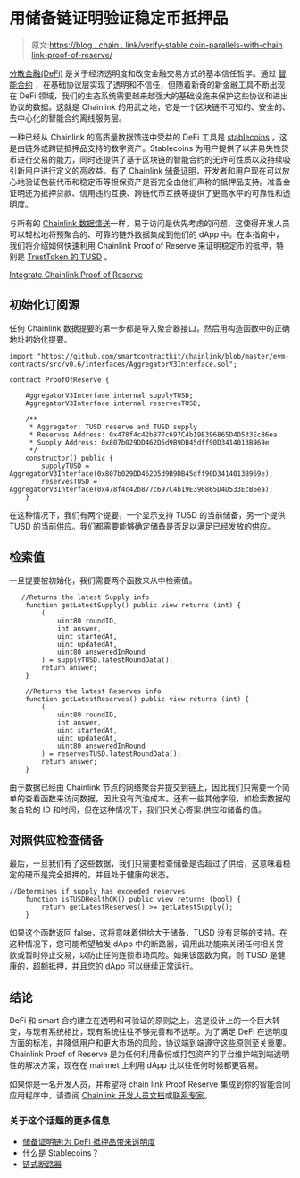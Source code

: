 # 用储备链证明验证稳定币抵押品

> 原文:[https://blog . chain . link/verify-stable coin-parallels-with-chain link-proof-of-reserve/](https://blog.chain.link/verify-stablecoin-collateral-with-chainlink-proof-of-reserve/)

[分散金融(DeFi)](https://chain.link/education/defi) 是关于经济透明度和改变金融交易方式的基本信任哲学。通过 [智能合约](https://chain.link/education/smart-contracts) ，在基础协议层实现了透明和不信任，但随着新奇的新金融工具不断出现在 DeFi 领域，我们的生态系统需要越来越强大的基础设施来保护这些协议和进出协议的数据。这就是 Chainlink 的用武之地，它是一个区块链不可知的、安全的、去中心化的智能合约离线服务层。

一种已经从 Chainlink 的高质量数据馈送中受益的 DeFi 工具是 [stablecoins](https://blog.chain.link/what-are-stablecoins/) ，这是由链外或跨链抵押品支持的数字资产。Stablecoins 为用户提供了以非易失性货币进行交易的能力，同时还提供了基于区块链的智能合约的无许可性质以及持续吸引新用户进行定义的高收益。有了 Chainlink [储备证明](https://chain.link/solutions/proof-of-reserve)，开发者和用户现在可以放心地验证包装代币和稳定币等担保资产是否完全由他们声称的抵押品支持。准备金证明还为抵押贷款、信用违约互换、跨链代币互换等提供了更高水平的可靠性和透明度。

与所有的 [Chainlink 数据馈送](https://chain.link/data-feeds)一样，易于访问是优先考虑的问题，这使得开发人员可以轻松地将预聚合的、可靠的链外数据集成到他们的 dApp 中。在本指南中，我们将介绍如何快速利用 Chainlink Proof of Reserve 来证明稳定币的抵押，特别是 [TrustToken 的 TUSD](https://blog.trusttoken.com/trusttoken-introduces-proof-of-reserve-for-tusd-stablecoin-in-collaboration-with-chainlink-and-584b3674b89f) 。

[Integrate Chainlink Proof of Reserve](https://chain.link/proof-of-reserve)

## 初始化订阅源

任何 Chainlink 数据提要的第一步都是导入聚合器接口，然后用构造函数中的正确地址初始化提要。

```
import "https://github.com/smartcontractkit/chainlink/blob/master/evm-contracts/src/v0.6/interfaces/AggregatorV3Interface.sol";

contract ProofOfReserve {

    AggregatorV3Interface internal supplyTUSD;
    AggregatorV3Interface internal reservesTUSD;

    /**
     * Aggregator: TUSD reserve and TUSD supply
     * Reserves Address: 0x478f4c42b877c697C4b19E396865D4D533EcB6ea
     * Supply Address: 0x807b029DD462D5d9B9DB45dff90D3414013B969e
     */
    constructor() public {
        supplyTUSD = AggregatorV3Interface(0x807b029DD462D5d9B9DB45dff90D3414013B969e);
        reservesTUSD = AggregatorV3Interface(0x478f4c42b877c697C4b19E396865D4D533EcB6ea);
    }
```

在这种情况下，我们有两个提要，一个显示支持 TUSD 的当前储备，另一个提供 TUSD 的当前供应。我们都需要能够确定储备是否足以满足已经发放的供应。

## 检索值

一旦提要被初始化，我们需要两个函数来从中检索值。

```
   //Returns the latest Supply info
    function getLatestSupply() public view returns (int) {
        (
            uint80 roundID, 
            int answer,
            uint startedAt,
            uint updatedAt,
            uint80 answeredInRound
        ) = supplyTUSD.latestRoundData();
        return answer;
    }

    //Returns the latest Reserves info
    function getLatestReserves() public view returns (int) {
        (
            uint80 roundID, 
            int answer,
            uint startedAt,
            uint updatedAt,
            uint80 answeredInRound
        ) = reservesTUSD.latestRoundData();
        return answer;
    }
```

由于数据已经由 Chainlink 节点的网络聚合并提交到链上，因此我们只需要一个简单的查看函数来访问数据，因此没有汽油成本。还有一些其他字段，如检索数据的聚合轮的 ID 和时间，但在这种情况下，我们只关心答案:供应和储备的值。

## 对照供应检查储备

最后，一旦我们有了这些数据，我们只需要检查储备是否超过了供给，这意味着稳定的硬币是完全抵押的，并且处于健康的状态。

```
//Determines if supply has exceeded reserves
    function isTUSDHealthOK() public view returns (bool) {
        return getLatestReserves() >= getLatestSupply();
    }
```

如果这个函数返回 false，这将意味着供给大于储备，TUSD 没有足够的支持。在这种情况下，您可能希望触发 dApp 中的断路器，调用此功能来关闭任何相关贷款或暂时停止交易，以防止任何连锁市场风险。如果该函数为真，则 TUSD 是健康的，超额抵押，并且您的 dApp 可以继续正常运行。

## 结论

DeFi 和 smart 合约建立在透明和可验证的原则之上。这是设计上的一个巨大转变，与现有系统相比，现有系统往往不够完善和不透明。为了满足 DeFi 在透明度方面的标准，并降低用户和更大市场的风险，协议端到端遵守这些原则至关重要。Chainlink Proof of Reserve 是为任何利用备份或打包资产的平台维护端到端透明性的解决方案，现在在 mainnet 上利用 dApp 比以往任何时候都更容易。

如果你是一名开发人员，并希望将 chain link Proof Reserve 集成到你的智能合同应用程序中，请查阅 [Chainlink 开发人员文档](https://docs.chain.link/docs)或[联系专家](https://chainlinkcommunity.typeform.com/to/OYQO67EF?page=blog)。

### 关于这个话题的更多信息

*   [储备证明链:为 DeFi 抵押品带来透明度](https://blog.chain.link/chainlink-proof-of-reserve-bringing-transparency-to-defi-collateral/)
*   什么是 Stablecoins？
*   [链式断路器](https://blog.chain.link/circuit-breakers-and-client-diversity-within-the-chainlink-network/)